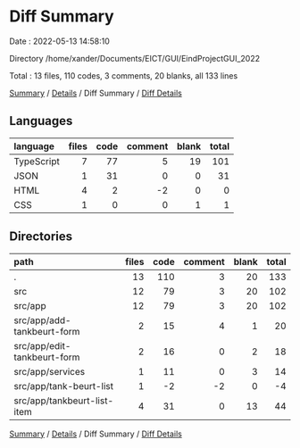 # Diff Summary

Date : 2022-05-13 14:58:10

Directory /home/xander/Documents/EICT/GUI/EindProjectGUI_2022

Total : 13 files,  110 codes, 3 comments, 20 blanks, all 133 lines

[Summary](results.md) / [Details](details.md) / Diff Summary / [Diff Details](diff-details.md)

## Languages
| language | files | code | comment | blank | total |
| :--- | ---: | ---: | ---: | ---: | ---: |
| TypeScript | 7 | 77 | 5 | 19 | 101 |
| JSON | 1 | 31 | 0 | 0 | 31 |
| HTML | 4 | 2 | -2 | 0 | 0 |
| CSS | 1 | 0 | 0 | 1 | 1 |

## Directories
| path | files | code | comment | blank | total |
| :--- | ---: | ---: | ---: | ---: | ---: |
| . | 13 | 110 | 3 | 20 | 133 |
| src | 12 | 79 | 3 | 20 | 102 |
| src/app | 12 | 79 | 3 | 20 | 102 |
| src/app/add-tankbeurt-form | 2 | 15 | 4 | 1 | 20 |
| src/app/edit-tankbeurt-form | 2 | 16 | 0 | 2 | 18 |
| src/app/services | 1 | 11 | 0 | 3 | 14 |
| src/app/tank-beurt-list | 1 | -2 | -2 | 0 | -4 |
| src/app/tankbeurt-list-item | 4 | 31 | 0 | 13 | 44 |

[Summary](results.md) / [Details](details.md) / Diff Summary / [Diff Details](diff-details.md)